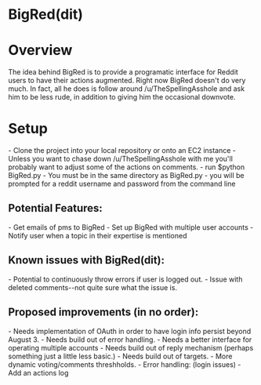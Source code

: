 # BigRed(dit)

<h1>Overview</h1>
The idea behind BigRed is to provide a programatic interface for Reddit users to have their actions augmented. 
Right now BigRed doesn't do very much. In fact, all he does is follow around /u/TheSpellingAsshole and ask him to be less rude, in addition to giving him the occasional downvote. 


<h1>Setup</h1>
- Clone the project into your local repository or onto an EC2 instance 
- Unless you want to chase down /u/TheSpellingAsshole with me you'll probably want to adjust some of the actions on comments. 
- run 	$python BigRed.py
	- You must be in the same directory as BigRed.py
- you will be prompted for a reddit username and password from the command line


<h2>Potential Features:</h2>
	- Get emails of pms to BigRed
	- Set up BigRed with multiple user accounts
	- Notify user when a topic in their expertise is mentioned


<h2>Known issues with BigRed(dit):</h2>
	- Potential to continuously throw errors if user is logged out.
	- Issue with deleted comments--not quite sure what the issue is. 


<h2>Proposed improvements (in no order):</h2>
	- Needs implementation of OAuth in order to have login info persist beyond August 3. 
	- Needs build out of error handling. 
	- Needs a better interface for operating multiple accounts
	- Needs build out of reply mechanism (perhaps something just a little less basic.)
	- Needs build out of targets. 
	- More dynamic voting/comments threshholds.
	- Error handling: (login issues)
	- Add an actions log